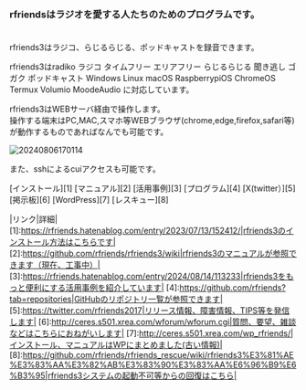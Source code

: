 ### rfriendsはラジオを愛する人たちのためのプログラムです。  

　  
rfriends3はラジコ、らじるらじる、ポッドキャストを録音できます。    
  
rfriends3はradiko ラジコ タイムフリー エリアフリー らじるらじる 聞き逃し ゴガク  ポッドキャスト Windows Linux macOS RaspberrypiOS ChromeOS Termux Volumio MoodeAudio に対応しています。  
  
rfriends3はWEBサーバ経由で操作します。  
操作する端末はPC,MAC,スマホ等WEBブラウザ(chrome,edge,firefox,safari等)が動作するものであればなんでも可能です。  
  
![20240806170114](https://github.com/user-attachments/assets/2c40c57d-7ae4-4eee-811e-cb6c28f112f0)   
  
また、sshによるcuiアクセスも可能です。  

[インストール][1]
[マニュアル][2]
[活用事例][3]
[プログラム][4]
[X(twitter）][5]
[掲示板][6]
[WordPress][7]
[レスキュー][8]

|リンク|詳細|
[1]:https://rfriends.hatenablog.com/entry/2023/07/13/152412/|rfriends3のインストール方法はこちらです|
[2]:https://github.com/rfriends/rfriends3/wiki|rfriends3のマニュアルが参照できます（現在、工事中）|
[3]:https://rfriends.hatenablog.com/entry/2024/08/14/113233|rfriends3をもっと便利にする活用事例を紹介しています|
[4]:https://github.com/rfriends?tab=repositories|GitHubのリポジトリ一覧が参照できます|
[5]:https://twitter.com/rfriends2017|リリース情報、障害情報、TIPS等を発信します|
[6]:http://ceres.s501.xrea.com/wforum/wforum.cgi|質問、要望、雑談などはこちらにおねがいします|
[7]:http://ceres.s501.xrea.com/wp_rfriends/|インストール、マニュアルはWPにまとめました(古い情報)|
[8]:https://github.com/rfriends/rfriends_rescue/wiki/rfriends3%E3%81%AE%E3%83%AA%E3%82%AB%E3%83%90%E3%83%AA%E6%96%B9%E6%B3%95|rfriends3システムの起動不可等からの回復はこちら|

